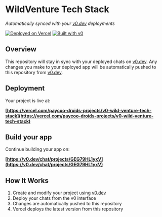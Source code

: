 # WildVenture Tech Stack

*Automatically synced with your [v0.dev](https://v0.dev) deployments*

[![Deployed on Vercel](https://img.shields.io/badge/Deployed%20on-Vercel-black?style=for-the-badge&logo=vercel)](https://vercel.com/paycoo-droids-projects/v0-wild-venture-tech-stack)
[![Built with v0](https://img.shields.io/badge/Built%20with-v0.dev-black?style=for-the-badge)](https://v0.dev/chat/projects/GEG79HL1yxV)

## Overview

This repository will stay in sync with your deployed chats on [v0.dev](https://v0.dev).
Any changes you make to your deployed app will be automatically pushed to this repository from [v0.dev](https://v0.dev).

## Deployment

Your project is live at:

**[https://vercel.com/paycoo-droids-projects/v0-wild-venture-tech-stack](https://vercel.com/paycoo-droids-projects/v0-wild-venture-tech-stack)**

## Build your app

Continue building your app on:

**[https://v0.dev/chat/projects/GEG79HL1yxV](https://v0.dev/chat/projects/GEG79HL1yxV)**

## How It Works

1. Create and modify your project using [v0.dev](https://v0.dev)
2. Deploy your chats from the v0 interface
3. Changes are automatically pushed to this repository
4. Vercel deploys the latest version from this repository